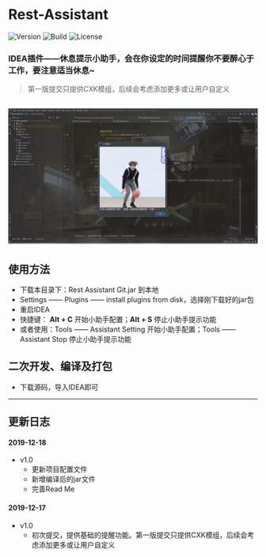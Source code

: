 # Rest-Assistant
![Version](https://img.shields.io/badge/Version-1.0-blue)   ![Build](https://img.shields.io/badge/Build-2019--12--18-brightgreen)  ![License](https://img.shields.io/badge/License-Apache%202.0-orange)
### IDEA插件——休息提示小助手，会在你设定的时间提醒你不要醉心于工作，要注意适当休息~
> 第一版提交只提供CXK模组，后续会考虑添加更多或让用户自定义  
>
![cxk](cxk.jpg)
---
## 使用方法
* 下载本目录下：Rest Assistant Git.jar 到本地
* Settings —— Plugins —— install plugins from disk，选择刚下载好的jar包
* 重启IDEA
* 快捷键： **Alt + C** 开始小助手配置；**Alt + S** 停止小助手提示功能
* 或者使用：Tools —— Assistant Setting 开始小助手配置；Tools —— Assistant Stop 停止小助手提示功能

## 二次开发、编译及打包
* 下载源码，导入IDEA即可

---
## 更新日志
#### 2019-12-18 
* v1.0   
   * 更新项目配置文件
   * 新增编译后的jar文件
   * 完善Read Me
#### 2019-12-17 
* v1.0   
  * 初次提交，提供基础的提醒功能。第一版提交只提供CXK模组，后续会考虑添加更多或让用户自定义  